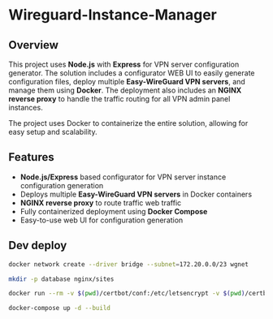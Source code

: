 # Wireguard-Instance-Manager 

## Overview

This project uses **Node.js** with **Express** for VPN server configuration generator. The solution includes a configurator WEB UI to easily generate configuration files, deploy multiple **Easy-WireGuard VPN servers**, and manage them using **Docker**. The deployment also includes an **NGINX reverse proxy** to handle the traffic routing for all VPN admin panel instances.

The project uses Docker to containerize the entire solution, allowing for easy setup and scalability.

## Features

- **Node.js/Express** based configurator for VPN server instance configuration generation
- Deploys multiple **Easy-WireGuard VPN servers** in Docker containers
- **NGINX reverse proxy** to route traffic web traffic
- Fully containerized deployment using **Docker Compose**
- Easy-to-use web UI for configuration generation

## Dev deploy

```sh
docker network create --driver bridge --subnet=172.20.0.0/23 wgnet
```

```sh
mkdir -p database nginx/sites
```

```sh
docker run --rm -v $(pwd)/certbot/conf:/etc/letsencrypt -v $(pwd)/certbot/www:/var/www/certbot -p 80:80 certbot/certbot certonly --standalone --email your-email@domain.com --agree-tos --no-eff-email -d your-domain.com
```

```sh
docker-compose up -d --build
```
